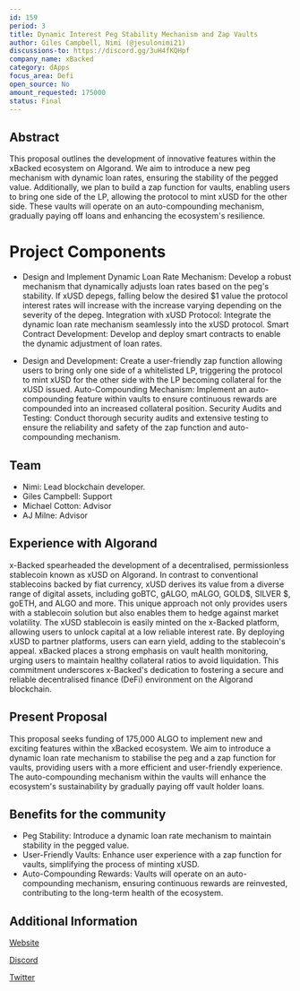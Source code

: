 ```yaml
---
id: 159
period: 3
title: Dynamic Interest Peg Stability Mechanism and Zap Vaults
author: Giles Campbell, Nimi (@jesulonimi21)
discussions-to: https://discord.gg/3uH4fKQHpf
company_name: xBacked
category: dApps
focus_area: Defi
open_source: No
amount_requested: 175000
status: Final
---
```


## Abstract
This proposal outlines the development of innovative features within the xBacked ecosystem on Algorand. We aim to introduce a new peg mechanism with dynamic loan rates, ensuring the stability of the pegged value. Additionally, we plan to build a zap function for vaults, enabling users to bring one side of the LP, allowing the protocol to mint xUSD for the other side. These vaults will operate on an auto-compounding mechanism, gradually paying off loans and enhancing the ecosystem's resilience.


# Project Components

- Design and Implement Dynamic Loan Rate Mechanism: Develop a robust mechanism that dynamically adjusts loan rates based on the peg's stability. If xUSD depegs, falling below the desired $1 value the protocol interest rates will increase with the increase varying depending on the severity of the depeg. 
Integration with xUSD Protocol: Integrate the dynamic loan rate mechanism seamlessly into the xUSD protocol.
Smart Contract Development: Develop and deploy smart contracts to enable the dynamic adjustment of loan rates.

- Design and Development: Create a user-friendly zap function allowing users to bring only one side of a whitelisted LP, triggering the protocol to mint xUSD for the other side with the LP becoming collateral for the xUSD issued.
Auto-Compounding Mechanism: Implement an auto-compounding feature within vaults to ensure continuous rewards are compounded into an increased collateral position.
Security Audits and Testing: Conduct thorough security audits and extensive testing to ensure the reliability and safety of the zap function and auto-compounding mechanism.


## Team
- Nimi: Lead blockchain developer.
- Giles Campbell: Support
- Michael Cotton: Advisor
- AJ Milne: Advisor

## Experience with Algorand
x-Backed spearheaded the development of a decentralised, permissionless stablecoin known as xUSD on Algorand. In contrast to conventional stablecoins backed by fiat currency, xUSD derives its value from a diverse range of digital assets, including goBTC, gALGO, mALGO, GOLD$, SILVER $, goETH, and ALGO and more. This unique approach not only provides users with a stablecoin solution but also enables them to hedge against market volatility. The xUSD stablecoin is easily minted on the x-Backed platform, allowing users to unlock capital at a low reliable interest rate. By deploying xUSD to partner platforms, users can earn yield, adding to the stablecoin's appeal. xBacked places a strong emphasis on vault health monitoring, urging users to maintain healthy collateral ratios to avoid liquidation. This commitment underscores x-Backed's dedication to fostering a secure and reliable decentralised finance (DeFi) environment on the Algorand blockchain.

## Present Proposal
This proposal seeks funding of 175,000 ALGO to implement new and exciting features within the xBacked ecosystem. We aim to introduce a dynamic loan rate mechanism to stabilise the peg and a zap function for vaults, providing users with a more efficient and user-friendly experience. The auto-compounding mechanism within the vaults will enhance the ecosystem's sustainability by gradually paying off vault holder loans.

## Benefits for the community

- Peg Stability: Introduce a dynamic loan rate mechanism to maintain stability in the pegged value.
- User-Friendly Vaults: Enhance user experience with a zap function for vaults, simplifying the process of minting xUSD.
- Auto-Compounding Rewards: Vaults will operate on an auto-compounding mechanism, ensuring continuous rewards are reinvested, contributing to the long-term health of the ecosystem.


## Additional Information

<a href = "https://www.xbacked.io">Website</a>

<a href= "https://discord.gg/3uH4fKQHpf">Discord</a>

<a href="https://twitter.com/xbacked">Twitter</a>

